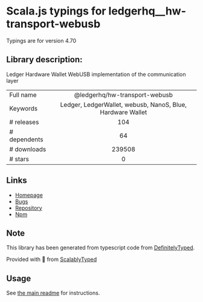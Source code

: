 
# Scala.js typings for ledgerhq__hw-transport-webusb

Typings are for version 4.70

## Library description:
Ledger Hardware Wallet WebUSB implementation of the communication layer

|                    |                 |
| ------------------ | :-------------: |
| Full name          | @ledgerhq/hw-transport-webusb |
| Keywords           | Ledger, LedgerWallet, webusb, NanoS, Blue, Hardware Wallet |
| # releases         | 104 |
| # dependents       | 64 |
| # downloads        | 239508 |
| # stars            | 0 |

## Links
- [Homepage](https://github.com/LedgerHQ/ledgerjs)
- [Bugs](https://github.com/LedgerHQ/ledgerjs/issues)
- [Repository](https://github.com/LedgerHQ/ledgerjs)
- [Npm](https://www.npmjs.com/package/%40ledgerhq%2Fhw-transport-webusb)
    


## Note
This library has been generated from typescript code from [DefinitelyTyped](https://definitelytyped.org).

Provided with :purple_heart: from [ScalablyTyped](https://github.com/oyvindberg/ScalablyTyped)

## Usage
See [the main readme](../../readme.md) for instructions.


